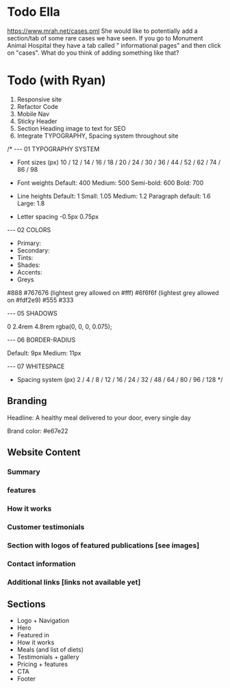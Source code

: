 # Todo Ella

https://www.mrah.net/cases.pml
She would like to potentially add a section/tab of some rare cases we have seen. If you go to Monument Animal Hospital they have a tab called " informational pages" and then click on "cases". What do you think of adding something like that?

# Todo (with Ryan)

1. Responsive site
2. Refactor Code
3. Mobile Nav
4. Sticky Header
5. Section Heading image to text for SEO
6. Integrate TYPOGRAPHY, Spacing system throughout site

/\*
--- 01 TYPOGRAPHY SYSTEM

- Font sizes (px)
  10 / 12 / 14 / 16 / 18 / 20 / 24 / 30 / 36 / 44 / 52 / 62 / 74 / 86 / 98

- Font weights
  Default: 400
  Medium: 500
  Semi-bold: 600
  Bold: 700

- Line heights
  Default: 1
  Small: 1.05
  Medium: 1.2
  Paragraph default: 1.6
  Large: 1.8

- Letter spacing
  -0.5px
  0.75px

--- 02 COLORS

- Primary:
- Secondary:
- Tints:
- Shades:
- Accents:
- Greys

#888
#767676 (lightest grey allowed on #fff)
#6f6f6f (lightest grey allowed on #fdf2e9)
#555
#333

--- 05 SHADOWS

0 2.4rem 4.8rem rgba(0, 0, 0, 0.075);

--- 06 BORDER-RADIUS

Default: 9px
Medium: 11px

--- 07 WHITESPACE

- Spacing system (px)
  2 / 4 / 8 / 12 / 16 / 24 / 32 / 48 / 64 / 80 / 96 / 128
  \*/

## Branding

Headline: A healthy meal delivered to your door, every single day

Brand color: #e67e22

## Website Content

### Summary

### features

### How it works

### Customer testimonials

### Section with logos of featured publications [see images]

### Contact information

### Additional links [links not available yet]

## Sections

- Logo + Navigation
- Hero
- Featured in
- How it works
- Meals (and list of diets)
- Testimonials + gallery
- Pricing + features
- CTA
- Footer
